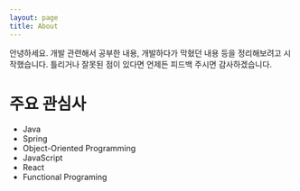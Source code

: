 ```yaml
---
layout: page
title: About
---
```


<p class="message">
  안녕하세요. 개발 관련해서 공부한 내용, 개발하다가 막혔던 내용 등을 정리해보려고 시작했습니다. 틀리거나 잘못된 점이 있다면 언제든 피드백 주시면 감사하겠습니다.
</p>

# 주요 관심사

* Java
* Spring
* Object-Oriented Programming
* JavaScript
* React
* Functional Programing